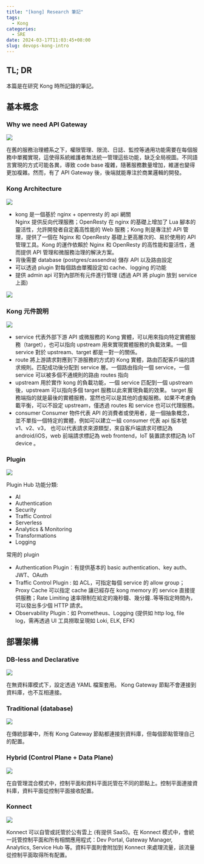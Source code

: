 ```yaml
---
title: "[kong] Research 筆記"
tags:
  - Kong
categories:
  - SRE
date: 2024-03-17T11:03:45+08:00
slug: devops-kong-intro
---
```


## TL; DR

本篇是在研究 Kong 時所記錄的筆記。

<!--more-->

## 基本概念

### Why we need API Gateway

![](compare.png)

在舊的服務治理體系之下，權限管理、限流、日誌、監控等通用功能需要在每個服務中單獨實現，這使得系統維護者無法統一管理這些功能，缺乏全局視圖。不同語言實現的方式可能各異，導致 code base 複雜，隨著服務數量增加，維運也變得更加複雜。然而，有了 API Gateway 後，後端就能專注於商業邏輯的開發。

### Kong Architecture

![](arch.png)

- kong 是一個基於 nginx + openresty 的 api 網關  
   Nginx 提供反向代理服務；OpenResty 在 nginx 的基礎上增加了 Lua 腳本的靈活性，允許開發者自定義高性能的 Web 服務；Kong 則是專注於 API 管理，提供了一個在 Nginx 和 OpenResty 基礎上更高層次的、易於使用的 API 管理工具。Kong 的運作依賴於 Nginx 和 OpenResty 的高性能和靈活性，進而提供 API 管理和微服務治理的解決方案。
- 背後需要 database (postgres/cassendra) 儲存 API 以及路由設定
- 可以透過 plugin 對每個路由單獨設定如 cache、logging 的功能
- 提供 admin api 可對內部所有元件進行管理 (透過 API 將 plugin 放到 service 上面)

![](arch2.png)

### Kong 元件說明

![](component.png)

- service
  代表外部下游 API 或微服務的 Kong 實體，可以用來指向特定實體服務（target），也可以指向 upstream 用來實現實體服務的負載效果。一個 service 對於 upstream、target 都是一對一的關係。
- route
  將上游請求對應到下游服務的方式的 Kong 實體，路由匹配客戶端的請求規則。匹配成功後分配到 service 層。一個路由指向一個 service，一個 service 可以被多個不通規則的路由 routes 指向
- upstream
  用於實作 kong 的負載功能，一個 service 匹配到一個 upstream 後，upstream 可以指向多個 target 服務以此來實現負載的效果。 target 服務端指的就是最後的實體服務，當然也可以是其他的虛擬服務。如果不考慮負載平衡，可以不設定 upstream，僅透過 routes 和 service 也可以代理服務。
- consumer
  Consumer 物件代表 API 的消費者或使用者，是一個抽象概念，並不單指一個特定的實體，例如可以建立一組 consumer 代表 api 版本號 v1、v2、v3， 也可以代表請求來源類型，來自客戶端請求可標記為 android/iOS，web 前端請求標記為 web frontend，IoT 裝置請求標記為 IoT device 。

### Plugin

![](plugin.png)

Plugin Hub 功能分類:

- AI
- Authentication
- Security
- Traffic Control
- Serverless
- Analytics & Monitoring
- Transformations
- Logging

常用的 plugin

- Authentication Plugin：有提供基本的 basic authentication、key auth、JWT、OAuth
- Traffic Control Plugin : 如 ACL，可指定每個 service 的 allow group；Proxy Cache 可以指定 cache 讓已經存在 kong memory 的 service 直接提供服務；Rate Limiting 速率限制在給定的幾秒鐘、幾分鐘..等等指定時間內，可以發出多少個 HTTP 請求。
- Observability Plugin：如 Prometheus、Logging (提供如 http log, file log，需再透過 UI 工具撈取呈現如 Loki, ELK, EFK)

## 部署架構

### DB-less and Declarative

![](db-less.png)

在無資料庫模式下，設定透過 YAML 檔案套用。 Kong Gateway 節點不會連接到資料庫，也不互相連接。

### Traditional (database)

![](trad.png)

在傳統部署中，所有 Kong Gateway 節點都連接到資料庫，但每個節點管理自己的配置。

### Hybrid (Control Plane + Data Plane)

![](hybrid.png)

在自管理混合模式中，控制平面和資料平面託管在不同的節點上。控制平面連接資料庫，資料平面從控制平面接收配置。

### Konnect

![](konnect.png)

Konnect 可以自管或託管於公有雲上 (有提供 SaaS)。在 Konnect 模式中，會統一託管控制平面和所有相關應用程式：Dev Portal, Gateway Manager, Analytics, Service Hub 等。資料平面則會附加到 Konnect 來處理流量，該流量從控制平面取得所有配置。
